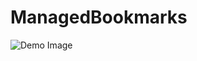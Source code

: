 # ManagedBookmarks
![Demo Image](https://raw.githubusercontent.com/spazhead/ManagedBookmarks/master/demo.png)